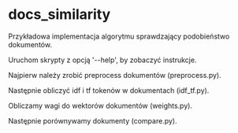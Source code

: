 # docs_similarity
Przykładowa implementacja algorytmu sprawdzający podobieństwo dokumentów.

Uruchom skrypty z opcją '--help', by zobaczyć instrukcje.

Najpierw należy zrobić preprocess dokumentów (preprocess.py).

Następnie obliczyć idf i tf tokenów w dokumentach (idf_tf.py).

Obliczamy wagi do wektorów dokumentów (weights.py).

Następnie porównywamy dokumenty (compare.py).
